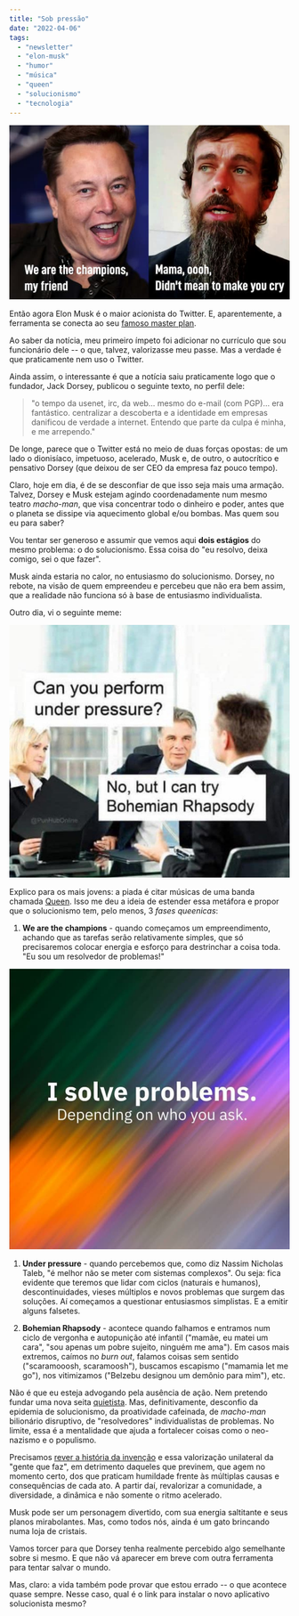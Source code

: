 ```yaml
---
title: "Sob pressão"
date: "2022-04-06"
tags: 
  - "newsletter"
  - "elon-musk"
  - "humor"
  - "música"
  - "queen"
  - "solucionismo"
  - "tecnologia"
---
```


![musk_dorsey(1).jpg](images/069267b4-2595-4830-bc9a-d6fc74eb5d07.jpg)

Então agora Elon Musk é o maior acionista do Twitter. E, aparentemente, a ferramenta se conecta ao seu [famoso master plan](https://www.bloomberg.com/news/newsletters/2022-04-05/elon-musk-s-plan-for-twitter-is-probably-more-than-speculative-investing).

Ao saber da notícia, meu primeiro ímpeto foi adicionar no currículo que sou funcionário dele -- o que, talvez, valorizasse meu passe. Mas a verdade é que praticamente nem uso o Twitter.

Ainda assim, o interessante é que a notícia saiu praticamente logo que o fundador, Jack Dorsey, publicou o seguinte texto, no perfil dele:

> "o tempo da usenet, irc, da web… mesmo do e-mail (com PGP)… era fantástico. centralizar a descoberta e a identidade em empresas danificou de verdade a internet. Entendo que parte da culpa é minha, e me arrependo."

De longe, parece que o Twitter está no meio de duas forças opostas: de um lado o dionisíaco, impetuoso, acelerado, Musk e, de outro, o autocrítico e pensativo Dorsey (que deixou de ser CEO da empresa faz pouco tempo).

Claro, hoje em dia, é de se desconfiar de que isso seja mais uma armação. Talvez, Dorsey e Musk estejam agindo coordenadamente num mesmo teatro _macho-man_, que visa concentrar todo o dinheiro e poder, antes que o planeta se dissipe via aquecimento global e/ou bombas. Mas quem sou eu para saber?

Vou tentar ser generoso e assumir que vemos aqui **dois estágios** do mesmo problema: o do solucionismo. Essa coisa do "eu resolvo, deixa comigo, sei o que fazer".

Musk ainda estaria no calor, no entusiasmo do solucionismo. Dorsey, no rebote, na visão de quem empreendeu e percebeu que não era bem assim, que a realidade não funciona só à base de entusiasmo individualista.

Outro dia, vi o seguinte meme:

![under_pressure.jpg](images/3c2f524a-d8eb-4912-b74c-9ea103fef8a7.jpg)

Explico para os mais jovens: a piada é citar músicas de uma banda chamada [Queen](https://sc.wikipedia.org/wiki/Queen). Isso me deu a ideia de estender essa metáfora e propor que o solucionismo tem, pelo menos, 3 _fases queenicas_:

1. **We are the champions** - quando começamos um empreendimento, achando que as tarefas serão relativamente simples, que só precisaremos colocar energia e esforço para destrinchar a coisa toda. "Eu sou um resolvedor de problemas!"

![i_solve_problems.jpg](images/b78179b5-6fb5-4cfc-9939-f34f3a8a90fc.jpg)

1. **Under pressure** - quando percebemos que, como diz Nassim Nicholas Taleb, "é melhor não se meter com sistemas complexos". Ou seja: fica evidente que teremos que lidar com ciclos (naturais e humanos), descontinuidades, vieses múltiplos e novos problemas que surgem das soluções. Aí começamos a questionar entusiasmos simplistas. E a emitir alguns falsetes.
    
2. **Bohemian Rhapsody** - acontece quando falhamos e entramos num ciclo de vergonha e autopunição até infantil ("mamãe, eu matei um cara", "sou apenas um pobre sujeito, ninguém me ama"). Em casos mais extremos, caímos no _burn out_, falamos coisas sem sentido ("scaramooosh, scaramoosh"), buscamos escapismo ("mamamia let me go"), nos vitimizamos ("Belzebu designou um demônio para mim"), etc.
    

Não é que eu esteja advogando pela ausência de ação. Nem pretendo fundar uma nova seita [quietista](https://en.wikipedia.org/wiki/Quietism_(Christian_philosophy)). Mas, definitivamente, desconfio da epidemia de solucionismo, da proatividade cafeinada, de _macho-man_ bilionário disruptivo, de "resolvedores" individualistas de problemas. No limite, essa é a mentalidade que ajuda a fortalecer coisas como o neo-nazismo e o populismo.

Precisamos [rever a história da invenção](https://en.wikipedia.org/wiki/Connections_(British_documentary)) e essa valorização unilateral da "gente que faz", em detrimento daqueles que previnem, que agem no momento certo, dos que praticam humildade frente às múltiplas causas e consequências de cada ato. A partir daí, revalorizar a comunidade, a diversidade, a dinâmica e não somente o ritmo acelerado.

Musk pode ser um personagem divertido, com sua energia saltitante e seus planos mirabolantes. Mas, como todos nós, ainda é um gato brincando numa loja de cristais.

Vamos torcer para que Dorsey tenha realmente percebido algo semelhante sobre si mesmo. E que não vá aparecer em breve com outra ferramenta para tentar salvar o mundo.

Mas, claro: a vida também pode provar que estou errado -- o que acontece quase sempre. Nesse caso, qual é o link para instalar o novo aplicativo solucionista mesmo?
